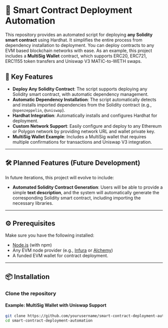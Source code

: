 # 🚀 Smart Contract Deployment Automation

This repository provides an automated script for deploying **any Solidity smart contract** using Hardhat. It simplifies the entire process from dependency installation to deployment. You can deploy contracts to any EVM based blockchain networks with ease. As an example, this project includes a **MultiSig Wallet** contract, which supports ERC20, ERC721, ERC1155 token transfers and Uniswap V3 MATIC-to-WETH swaps.

## 🌟 Key Features
- **Deploy Any Solidity Contract**: The script supports deploying any Solidity smart contract, with automatic dependency management.
- **Automatic Dependency Installation**: The script automatically detects and installs imported dependencies from the Solidity contract (e.g., `@openzeppelin`, `@uniswap`).
- **Hardhat Integration**: Automatically installs and configures Hardhat for deployment.
- **Custom Network Support**: Easily configure and deploy to any Ethereum or Polygon network by providing network URL and wallet private key.
- **MultiSig Wallet Example**: Includes a MultiSig wallet that requires multiple confirmations for transactions and Uniswap V3 integration.

---

## 🛠️ Planned Features (Future Development)
In future iterations, this project will evolve to include:
- **Automated Solidity Contract Generation**: Users will be able to provide a simple **text description**, and the system will automatically generate the corresponding Solidity smart contract, including importing the necessary libraries.

---

## ⚙️ Prerequisites

Make sure you have the following installed:
- [Node.js](https://nodejs.org/) (with npm)
- Any EVM node provider (e.g., [Infura](https://infura.io/) or [Alchemy](https://www.alchemy.com/))
- A funded EVM wallet for contract deployment.

---

## 📦 Installation

### Clone the repository
#### Example: MultiSig Wallet with Uniswap Support
```bash
git clone https://github.com/yourusername/smart-contract-deployment-automation.git
cd smart-contract-deployment-automation
